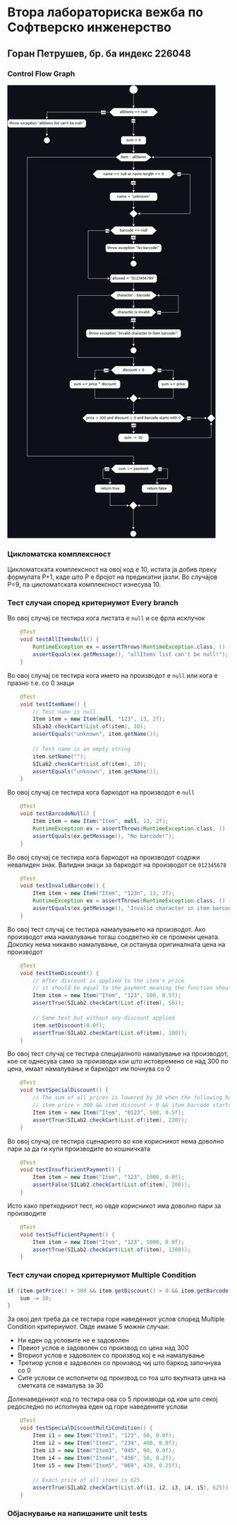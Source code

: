 # Втора лабораториска вежба по Софтверско инженерство

## Горан Петрушев, бр. ба индекс 226048

### Control Flow Graph

![alt text](https://github.com/GoranPetrusev/SI_2024_lab2_226048/blob/master/CFG.png?raw=true)

### Цикломатска комплексност

Цикломатската комплексност на овој код е 10, истата ја добив преку формулата P+1, каде што P е бројот на предикатни јазли. Во случајoв P=9, па цикломатската комплексност изнесува 10.

### Тест случаи според критериумот Every branch

Во овој случај се тестира кога листата е `null` и се фрла исклучок
```java
    @Test
    void testAllItemsNull() {
        RuntimeException ex = assertThrows(RuntimeException.class, () -> SILab2.checkCart(null, 10));
        assertEquals(ex.getMessage(), "allItems list can't be null!");
    }
```

Во овој случај се тестира кога името на производот е `null` или кога е празно т.е. со 0 знаци
```java
    @Test
    void testItemName() {
        // Test name is null
        Item item = new Item(null, "123", 13, 2f);
        SILab2.checkCart(List.of(item), 10);
        assertEquals("unknown", item.getName());

        // Test name is an empty string
        item.setName("");
        SILab2.checkCart(List.of(item), 10);
        assertEquals("unknown", item.getName());
    }
```

Во овој случај се тестира кога баркодот на производот е `null`
```java
    @Test
    void testBarcodeNull() {
        Item item = new Item("Item", null, 13, 2f);
        RuntimeException ex = assertThrows(RuntimeException.class, () -> SILab2.checkCart(List.of(item), 10));
        assertEquals(ex.getMessage(), "No barcode!");
    }
```

Во овој случај се тестира кога баркодот на производот содржи невалиден знак. Валидни знаци за баркодот на производот се `012345678`
```java
    @Test
    void testInvalidBarcode() {
        Item item = new Item("Item", "123n", 13, 2f);
        RuntimeException ex = assertThrows(RuntimeException.class, () -> SILab2.checkCart(List.of(item), 10));
        assertEquals(ex.getMessage(), "Invalid character in item barcode!");
    }
```

Во овој тест случај се тестира намалувањето на производот. Ако производот има намалување тогаш соодветно ќе се промени цената. Доколку нема никакво намалување, си останува оригиналната цена на производот
```java
    @Test
    void testItemDiscount() {
        // After discount is applied to the item's price
        // it should be equal to the payment meaning the function should return true
        Item item = new Item("Item", "123", 100, 0.5f);
        assertTrue(SILab2.checkCart(List.of(item), 50));

        // Same test but without any discount applied
        item.setDiscount(0.0f);
        assertTrue(SILab2.checkCart(List.of(item), 100));
    }
```

Во овој тест случај се тестира специјалното намалување на производот, кое се однесува само за производи кои што истовремено се над 300 по цена, имаат намалување и баркодот им почнува со 0
```java
    @Test
    void testSpecialDiscount() {
        // The sum of all prices is lowered by 30 when the following happens:
        // item price > 300 && item discount > 0 && item barcode starts with '0'
        Item item = new Item("Item", "0123", 500, 0.5f);
        assertTrue(SILab2.checkCart(List.of(item), 220));
    }
```

Во овој случај се тестира сценариото во кое корисникот нема доволно пари за да ги купи производите во кошничката
```java
    @Test
    void testInsufficientPayment() {
        Item item = new Item("Item", "123", 1000, 0.0f);
        assertFalse(SILab2.checkCart(List.of(item), 200));
    }
```

Исто како претходниот тест, но овде корисникот има доволно пари за производите
```java
    @Test
    void testSufficientPayment() {
        Item item = new Item("Item", "123", 1000, 0.0f);
        assertTrue(SILab2.checkCart(List.of(item), 1200));
    }
```

### Тест случаи според критериумот Multiple Condition

```java
if (item.getPrice() > 300 && item.getDiscount() > 0 && item.getBarcode().charAt(0) == '0'){
    sum -= 30;
}
``` 
За овој дел треба да се тестира горе наведениот услов според Multiple Condition критериумот. Овде имаме 5 можни случаи:
- Ни еден од условите не е задоволен
- Првиот услов е задоволен со производ со цена над 300
- Вториот услов е задоволен со производ кој е на намалување
- Третиор услов е задоволен со производ чиј што баркод започнува со 0
- Сите услови се исполнети од производ со тоа што вкупната цена на сметката се намалува за 30

Доленаведениот код го тестира ова со 5 производи од кои што секој редоследно по исполнува еден од горе наведените услови
```java
    @Test
    void testSpecialDiscountMultiCondition() {
        Item i1 = new Item("Item1", "123", 50, 0.0f);
        Item i2 = new Item("Item2", "234", 400, 0.0f);
        Item i3 = new Item("Item3", "045", 90, 0.0f);
        Item i4 = new Item("Item4", "456", 50, 0.2f);
        Item i5 = new Item("Item5", "069", 420, 0.25f);

        // Exact price of all items is 625
        assertTrue(SILab2.checkCart(List.of(i1, i2, i3, i4, i5), 625));
    }
```

### Објаснување на напишаните unit tests


